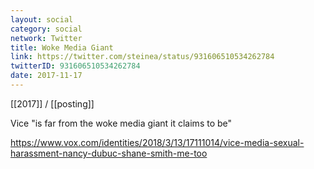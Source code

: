 ```yaml
---
layout: social
category: social
network: Twitter
title: Woke Media Giant
link: https://twitter.com/steinea/status/931606510534262784
twitterID: 931606510534262784
date: 2017-11-17
---
```


[[2017]] / [[posting]]

Vice "is far from the woke media giant it claims to be"

<https://www.vox.com/identities/2018/3/13/17111014/vice-media-sexual-harassment-nancy-dubuc-shane-smith-me-too>
